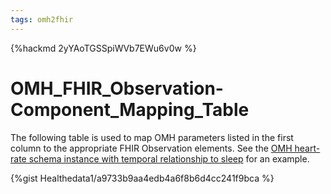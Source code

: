 ```yaml
---
tags: omh2fhir
---
```


{%hackmd 2yYAoTGSSpiWVb7EWu6v0w %}

# OMH_FHIR_Observation-Component_Mapping_Table

The following table is used to map OMH parameters listed in the first column to the appropriate FHIR Observation elements. See the [OMH heart-rate schema instance with temporal relationship to sleep](/STDbEoSfRUuFYHQI6av3Iw#OMH-heart-rate-schema-instance-with-temporal-relationship-to-sleep) for an example.

{%gist Healthedata1/a9733b9aa4edb4a6f8b6d4cc241f9bca %}